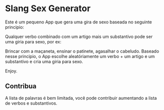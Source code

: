 # Slang Sex Generator

Este é um pequeno App que gera uma gira de sexo baseada no seguinte principio: 

Qualquer verbo combinado com um artigo mais um substantivo pode ser uma giria para sexo, por ex: 

Brincar com a maçaneta, ensinar o patinete, agasalhar o cabeludo. Baseado nesse principio, o App escolhe aleatóriamente um verbo + um artigo e um substantivo e cria uma giria para sexo. 

Enjoy.

## Contribua
A lista de palavras é bem limitada, você pode contribuir aumentando a lista de verbos e substantivos.